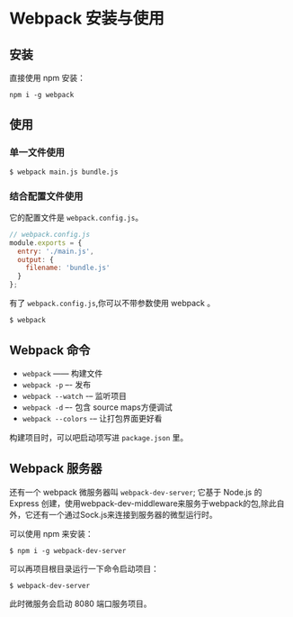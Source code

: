 # Webpack 安装与使用

## 安装

直接使用 npm 安装：
```
npm i -g webpack
```

## 使用

### 单一文件使用

```
$ webpack main.js bundle.js
```

### 结合配置文件使用

它的配置文件是 `webpack.config.js`。

```js
// webpack.config.js
module.exports = {
  entry: './main.js',
  output: {
    filename: 'bundle.js'
  }
};
```

有了 `webpack.config.js`,你可以不带参数使用 webpack 。

```
$ webpack
```

## Webpack 命令

* `webpack` —— 构建文件
* `webpack -p` –- 发布
* `webpack --watch` -– 监听项目
* `webpack -d` –- 包含 source maps方便调试
* `webpack --colors` -– 让打包界面更好看

构建项目时，可以吧启动项写进 `package.json` 里。

## Webpack 服务器

还有一个 webpack 微服务器叫 `webpack-dev-server`; 它基于 Node.js 的 Express 创建，使用webpack-dev-middleware来服务于webpack的包,除此自外，它还有一个通过Sock.js来连接到服务器的微型运行时。

可以使用 npm 来安装：

```
$ npm i -g webpack-dev-server
```

可以再项目根目录运行一下命令启动项目：

```
$ webpack-dev-server
```

此时微服务会启动 8080 端口服务项目。


